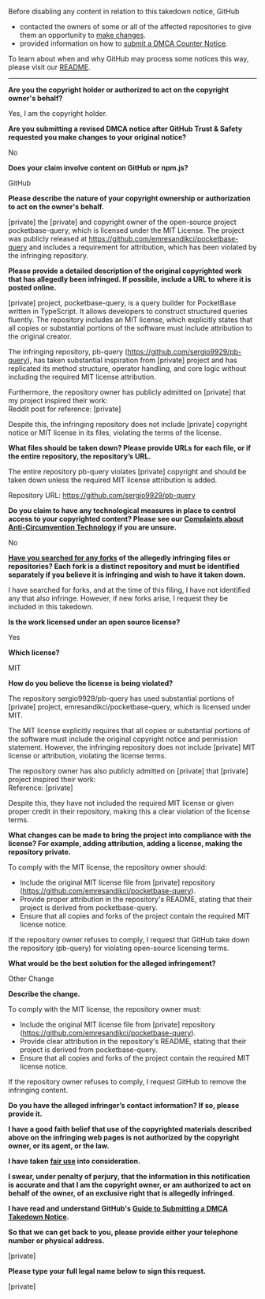 Before disabling any content in relation to this takedown notice, GitHub
- contacted the owners of some or all of the affected repositories to give them an opportunity to [make changes](https://docs.github.com/en/github/site-policy/dmca-takedown-policy#a-how-does-this-actually-work).
- provided information on how to [submit a DMCA Counter Notice](https://docs.github.com/en/articles/guide-to-submitting-a-dmca-counter-notice).

To learn about when and why GitHub may process some notices this way, please visit our [README](https://github.com/github/dmca/blob/master/README.md#anatomy-of-a-takedown-notice).

---

**Are you the copyright holder or authorized to act on the copyright owner's behalf?**

Yes, I am the copyright holder.

**Are you submitting a revised DMCA notice after GitHub Trust & Safety requested you make changes to your original notice?**

No

**Does your claim involve content on GitHub or npm.js?**

GitHub

**Please describe the nature of your copyright ownership or authorization to act on the owner's behalf.**

[private] the [private] and copyright owner of the open-source project pocketbase-query, which is licensed under the MIT License. The project was publicly released at https://github.com/emresandikci/pocketbase-query and includes a requirement for attribution, which has been violated by the infringing repository.

**Please provide a detailed description of the original copyrighted work that has allegedly been infringed. If possible, include a URL to where it is posted online.**

[private] project, pocketbase-query, is a query builder for PocketBase written in TypeScript. It allows developers to construct structured queries fluently. The repository includes an MIT license, which explicitly states that all copies or substantial portions of the software must include attribution to the original creator.

The infringing repository, pb-query (https://github.com/sergio9929/pb-query), has taken substantial inspiration from [private] project and has replicated its method structure, operator handling, and core logic without including the required MIT license attribution.

Furthermore, the repository owner has publicly admitted on [private] that my project inspired their work:  
Reddit post for reference: [private]

Despite this, the infringing repository does not include [private] copyright notice or MIT license in its files, violating the terms of the license.

**What files should be taken down? Please provide URLs for each file, or if the entire repository, the repository’s URL.**

The entire repository pb-query violates [private] copyright and should be taken down unless the required MIT license attribution is added.

Repository URL: https://github.com/sergio9929/pb-query

**Do you claim to have any technological measures in place to control access to your copyrighted content? Please see our <a href="https://docs.github.com/articles/guide-to-submitting-a-dmca-takedown-notice#complaints-about-anti-circumvention-technology">Complaints about Anti-Circumvention Technology</a> if you are unsure.**

No

**<a href="https://docs.github.com/articles/dmca-takedown-policy#b-what-about-forks-or-whats-a-fork">Have you searched for any forks</a> of the allegedly infringing files or repositories? Each fork is a distinct repository and must be identified separately if you believe it is infringing and wish to have it taken down.**

I have searched for forks, and at the time of this filing, I have not identified any that also infringe. However, if new forks arise, I request they be included in this takedown.

**Is the work licensed under an open source license?**

Yes

**Which license?**

MIT

**How do you believe the license is being violated?**

The repository sergio9929/pb-query has used substantial portions of [private] project, emresandikci/pocketbase-query, which is licensed under MIT.

The MIT license explicitly requires that all copies or substantial portions of the software must include the original copyright notice and permission statement. However, the infringing repository does not include [private] MIT license or attribution, violating the license terms.

The repository owner has also publicly admitted on [private] that [private] project inspired their work:  
Reference: [private]

Despite this, they have not included the required MIT license or given proper credit in their repository, making this a clear violation of the license terms.

**What changes can be made to bring the project into compliance with the license? For example, adding attribution, adding a license, making the repository private.**

To comply with the MIT license, the repository owner should:

- Include the original MIT license file from [private] repository (https://github.com/emresandikci/pocketbase-query).  
- Provide proper attribution in the repository's README, stating that their project is derived from pocketbase-query.  
- Ensure that all copies and forks of the project contain the required MIT license notice.

If the repository owner refuses to comply, I request that GitHub take down the repository (pb-query) for violating open-source licensing terms.

**What would be the best solution for the alleged infringement?**

Other Change

**Describe the change.**

To comply with the MIT license, the repository owner must:

- Include the original MIT license file from [private] repository (https://github.com/emresandikci/pocketbase-query).  
- Provide clear attribution in the repository's README, stating that their project is derived from pocketbase-query.  
- Ensure that all copies and forks of the project contain the required MIT license notice.

If the repository owner refuses to comply, I request GitHub to remove the infringing content.

**Do you have the alleged infringer’s contact information? If so, please provide it.**

**I have a good faith belief that use of the copyrighted materials described above on the infringing web pages is not authorized by the copyright owner, or its agent, or the law.**

**I have taken <a href="https://www.lumendatabase.org/topics/22">fair use</a> into consideration.**

**I swear, under penalty of perjury, that the information in this notification is accurate and that I am the copyright owner, or am authorized to act on behalf of the owner, of an exclusive right that is allegedly infringed.**

**I have read and understand GitHub's <a href="https://docs.github.com/articles/guide-to-submitting-a-dmca-takedown-notice/">Guide to Submitting a DMCA Takedown Notice</a>.**

**So that we can get back to you, please provide either your telephone number or physical address.**

[private]

**Please type your full legal name below to sign this request.**

[private]
